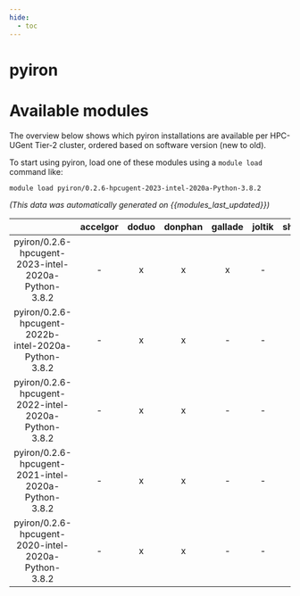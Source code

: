 ```yaml
---
hide:
  - toc
---
```


pyiron
======

# Available modules


The overview below shows which pyiron installations are available per HPC-UGent Tier-2 cluster, ordered based on software version (new to old).

To start using pyiron, load one of these modules using a `module load` command like:

```shell
module load pyiron/0.2.6-hpcugent-2023-intel-2020a-Python-3.8.2
```

*(This data was automatically generated on {{modules_last_updated}})*  

| |accelgor|doduo|donphan|gallade|joltik|shinx|skitty|
| :---: | :---: | :---: | :---: | :---: | :---: | :---: | :---: |
|pyiron/0.2.6-hpcugent-2023-intel-2020a-Python-3.8.2|-|x|x|x|-|-|-|
|pyiron/0.2.6-hpcugent-2022b-intel-2020a-Python-3.8.2|-|x|x|-|-|-|-|
|pyiron/0.2.6-hpcugent-2022-intel-2020a-Python-3.8.2|-|x|x|-|-|-|-|
|pyiron/0.2.6-hpcugent-2021-intel-2020a-Python-3.8.2|-|x|x|-|-|-|-|
|pyiron/0.2.6-hpcugent-2020-intel-2020a-Python-3.8.2|-|x|x|-|-|-|-|
